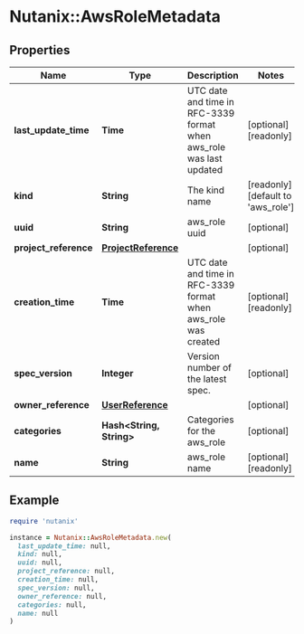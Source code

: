 # Nutanix::AwsRoleMetadata

## Properties

| Name | Type | Description | Notes |
| ---- | ---- | ----------- | ----- |
| **last_update_time** | **Time** | UTC date and time in RFC-3339 format when aws_role was last updated  | [optional][readonly] |
| **kind** | **String** | The kind name | [readonly][default to &#39;aws_role&#39;] |
| **uuid** | **String** | aws_role uuid | [optional] |
| **project_reference** | [**ProjectReference**](ProjectReference.md) |  | [optional] |
| **creation_time** | **Time** | UTC date and time in RFC-3339 format when aws_role was created  | [optional][readonly] |
| **spec_version** | **Integer** | Version number of the latest spec. | [optional] |
| **owner_reference** | [**UserReference**](UserReference.md) |  | [optional] |
| **categories** | **Hash&lt;String, String&gt;** | Categories for the aws_role | [optional] |
| **name** | **String** | aws_role name | [optional][readonly] |

## Example

```ruby
require 'nutanix'

instance = Nutanix::AwsRoleMetadata.new(
  last_update_time: null,
  kind: null,
  uuid: null,
  project_reference: null,
  creation_time: null,
  spec_version: null,
  owner_reference: null,
  categories: null,
  name: null
)
```

